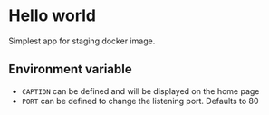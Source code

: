 # Hello world

Simplest app for staging docker image.

## Environment variable

* `CAPTION` can be defined and will be displayed on the home page
* `PORT` can be defined to change the listening port. Defaults to 80
